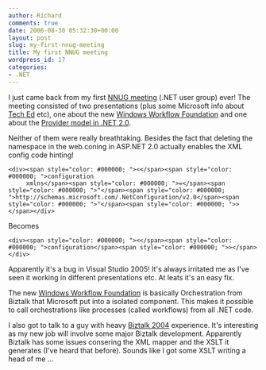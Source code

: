```yaml
---
author: Richard
comments: true
date: 2006-08-30 05:32:30+00:00
layout: post
slug: my-first-nnug-meeting
title: My first NNUG meeting
wordpress_id: 17
categories:
- .NET
---
```


I just came back from my first [NNUG meeting](http://www.nnug.no/) (.NET user group) ever! The meeting consisted of two presentations (plus some Microsoft info about [Tech Ed](http://www.microsoft.com/events/teched2006/) etc), one about the new [Windows Workflow Foundation](http://wf.netfx3.com/) and one about the [Provider model in .NET 2.0](http://msdn.microsoft.com/asp.net/downloads/providers/default.aspx?pull=/library/en-us/dnaspnet/html/asp02182004.asp).

Neither of them were really breathtaking. Besides the fact that deleting the namespace in the web.coning in ASP.NET 2.0 actually enables the XML config code hinting!
    
    <div><span style="color: #000000; "><</span><span style="color: #000000; ">configuration
         xmlns</span><span style="color: #000000; ">=</span><span style="color: #000000; ">"</span><span style="color: #000000; ">http://schemas.microsoft.com/.NetConfiguration/v2.0</span><span style="color: #000000; ">"</span><span style="color: #000000; ">></span></div>




Becomes






    
    <div><span style="color: #000000; "><</span><span style="color: #000000; ">configuration</span><span style="color: #000000; ">></span></div>




Apparently it's a bug in Visual Studio 2005! It's always irritated me as I've seen it working in different presentations etc. At leats it's an easy fix.




The new [Windows Workflow Foundation](http://wf.netfx3.com/) is basically Orchestration from Biztalk that Microsoft put into a isolated component. This makes it possible to call orchestrations like processes (called workflows) from all .NET code.




I also got to talk to a guy with heavy [Biztalk 2004](http://www.microsoft.com/biztalk/) experience. It's interesting as my new job will involve some major Biztalk development. Apparently Biztalk has some issues consering the XML mapper and the XSLT it generates (I've heard that before). Sounds like I got some XSLT writing a head of me ... 
